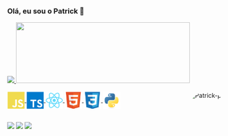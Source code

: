 ### Olá, eu sou o Patrick 👋

<div align="left">
  <a href="https://github.com/Patrick-Augusto">
  <img height="180em"  src="https://github-readme-stats.vercel.app/api?username=Patrick-Augusto&show_icons=true&theme=tokyonight&include_all_commits=true&count_private=true"/>
  <img height="140em"  width="400" src="https://github-readme-stats.vercel.app/api/top-langs/?username=Patrick-Augusto&layout=compact&langs_count=7&theme=tokyonight"/>
</div>
<div style="display: inline_block"><br>
  <img align="center" alt="Patrick-Js" height="40" width="40" src="https://raw.githubusercontent.com/devicons/devicon/master/icons/javascript/javascript-plain.svg">
  <img align="center" alt="Patrick-Ts" height="40" width="40" src="https://raw.githubusercontent.com/devicons/devicon/master/icons/typescript/typescript-plain.svg">
  <img align="center" alt="Patrick-React" height="40" width="40" src="https://raw.githubusercontent.com/devicons/devicon/master/icons/react/react-original.svg">
  <img align="center" alt="Patrick-HTML" height="40" width="40" src="https://raw.githubusercontent.com/devicons/devicon/master/icons/html5/html5-original.svg">
  <img align="center" alt="Patrick-CSS" height="40" width="40" src="https://raw.githubusercontent.com/devicons/devicon/master/icons/css3/css3-original.svg">
  <img align="center" alt="Patrick-Python" height="40" C src="https://raw.githubusercontent.com/devicons/devicon/master/icons/python/python-original.svg">
   <img align="right" alt="Patrick-pic" height="150" style="border-radius:50px;" src="https://i.picasion.com/pic92/a199bbed53d90058c8fd4be081cb6ff9.gif">
</div>
  
   ##
  
  <div> 
 
  <a href="https://www.instagram.com/_patrick_gusto/" target="_blank"><img src="https://img.shields.io/badge/-Instagram-%23E4405F?style=for-the-badge&logo=instagram&logoColor=white" target="_blank"></a>
  <a href = "mailto:tatosilva2004@gmail.com"><img src="https://img.shields.io/badge/-Gmail-%23333?style=for-the-badge&logo=gmail&logoColor=white" target="_blank"></a>
  <a href="https://www.linkedin.com/in/patrick-augusto-pinheiro-da-silva-813139230/" target="_blank"><img src="https://img.shields.io/badge/-LinkedIn-%230077B5?style=for-the-badge&logo=linkedin&logoColor=white" target="_blank"></a> 
 
 
</div>
